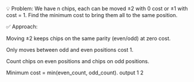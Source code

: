 💡 Problem:
We have n chips, each can be moved ±2 with 0 cost or ±1 with cost = 1. Find the minimum cost to bring them all to the same position.

✅ Approach:

Moving ±2 keeps chips on the same parity (even/odd) at zero cost.

Only moves between odd and even positions cost 1.

Count chips on even positions and chips on odd positions.

Minimum cost = min(even_count, odd_count).
output
1
2
